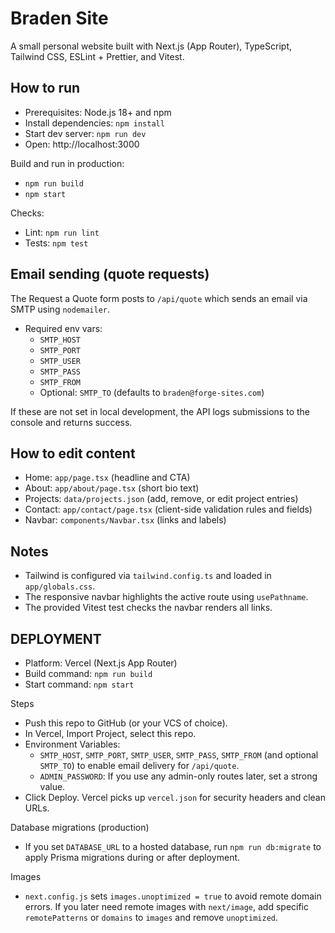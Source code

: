 # Braden Site

A small personal website built with Next.js (App Router), TypeScript, Tailwind CSS, ESLint + Prettier, and Vitest.

## How to run

- Prerequisites: Node.js 18+ and npm
- Install dependencies: `npm install`
- Start dev server: `npm run dev`
- Open: http://localhost:3000

Build and run in production:
- `npm run build`
- `npm start`

Checks:
- Lint: `npm run lint`
- Tests: `npm test`

## Email sending (quote requests)

The Request a Quote form posts to `/api/quote` which sends an email via SMTP using `nodemailer`.

- Required env vars:
  - `SMTP_HOST`
  - `SMTP_PORT`
  - `SMTP_USER`
  - `SMTP_PASS`
  - `SMTP_FROM`
  - Optional: `SMTP_TO` (defaults to `braden@forge-sites.com`)

If these are not set in local development, the API logs submissions to the console and returns success.

## How to edit content

- Home: `app/page.tsx` (headline and CTA)
- About: `app/about/page.tsx` (short bio text)
- Projects: `data/projects.json` (add, remove, or edit project entries)
- Contact: `app/contact/page.tsx` (client-side validation rules and fields)
- Navbar: `components/Navbar.tsx` (links and labels)

## Notes

- Tailwind is configured via `tailwind.config.ts` and loaded in `app/globals.css`.
- The responsive navbar highlights the active route using `usePathname`.
- The provided Vitest test checks the navbar renders all links.

## DEPLOYMENT

- Platform: Vercel (Next.js App Router)
- Build command: `npm run build`
- Start command: `npm start`

Steps
- Push this repo to GitHub (or your VCS of choice).
- In Vercel, Import Project, select this repo.
- Environment Variables:
  - `SMTP_HOST`, `SMTP_PORT`, `SMTP_USER`, `SMTP_PASS`, `SMTP_FROM` (and optional `SMTP_TO`) to enable email delivery for `/api/quote`.
  - `ADMIN_PASSWORD`: If you use any admin-only routes later, set a strong value.
- Click Deploy. Vercel picks up `vercel.json` for security headers and clean URLs.

Database migrations (production)
- If you set `DATABASE_URL` to a hosted database, run `npm run db:migrate` to apply Prisma migrations during or after deployment.

Images
- `next.config.js` sets `images.unoptimized = true` to avoid remote domain errors. If you later need remote images with `next/image`, add specific `remotePatterns` or `domains` to `images` and remove `unoptimized`.
